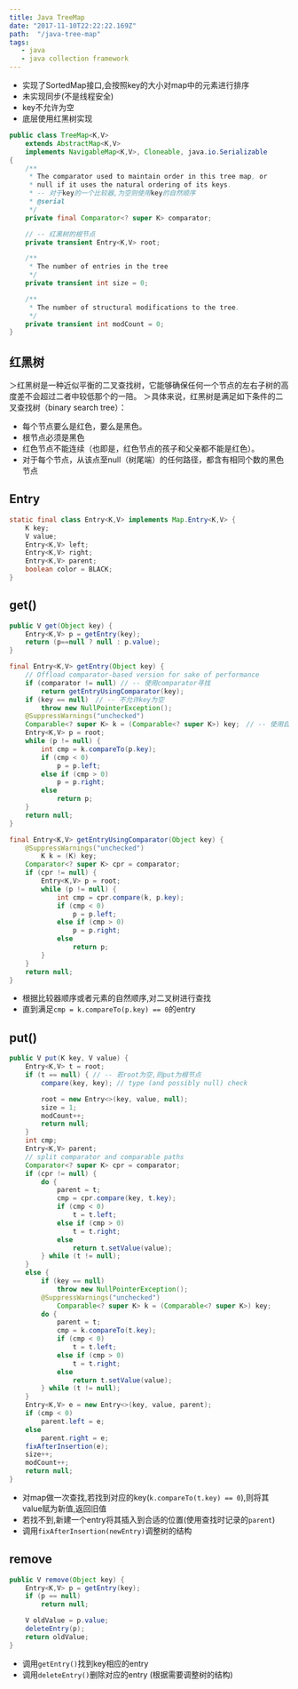```yaml
---
title: Java TreeMap
date: "2017-11-10T22:22:22.169Z"
path:  "/java-tree-map"
tags:
   - java
   - java collection framework
---
```


* 实现了SortedMap接口,会按照key的大小对map中的元素进行排序
* 未实现同步(不是线程安全)
* key不允许为空
* 底层使用红黑树实现


```java
public class TreeMap<K,V>
    extends AbstractMap<K,V>
    implements NavigableMap<K,V>, Cloneable, java.io.Serializable
{
    /**
     * The comparator used to maintain order in this tree map, or
     * null if it uses the natural ordering of its keys.
     * -- 对于key的一个比较器,为空则使用key的自然顺序
     * @serial
     */
    private final Comparator<? super K> comparator;

    // -- 红黑树的根节点
    private transient Entry<K,V> root;

    /**
     * The number of entries in the tree
     */
    private transient int size = 0;

    /**
     * The number of structural modifications to the tree.
     */
    private transient int modCount = 0;
}
```

## 红黑树
＞红黑树是一种近似平衡的二叉查找树，它能够确保任何一个节点的左右子树的高度差不会超过二者中较低那个的一陪。
＞具体来说，红黑树是满足如下条件的二叉查找树（binary search tree）：
  
* 每个节点要么是红色，要么是黑色。
* 根节点必须是黑色
* 红色节点不能连续（也即是，红色节点的孩子和父亲都不能是红色）。
* 对于每个节点，从该点至null（树尾端）的任何路径，都含有相同个数的黑色节点

## Entry
```java
static final class Entry<K,V> implements Map.Entry<K,V> {
    K key;
    V value;
    Entry<K,V> left;
    Entry<K,V> right;
    Entry<K,V> parent;
    boolean color = BLACK;
}
```

## get()
```java
public V get(Object key) {
    Entry<K,V> p = getEntry(key);
    return (p==null ? null : p.value);
}

final Entry<K,V> getEntry(Object key) {
    // Offload comparator-based version for sake of performance
    if (comparator != null) // -- 使用comparator寻找
        return getEntryUsingComparator(key);
    if (key == null)　// -- 不允许key为空
        throw new NullPointerException();
    @SuppressWarnings("unchecked")
    Comparable<? super K> k = (Comparable<? super K>) key;　// -- 使用自然顺序
    Entry<K,V> p = root;
    while (p != null) {
        int cmp = k.compareTo(p.key);
        if (cmp < 0)
            p = p.left;
        else if (cmp > 0)
            p = p.right;
        else
            return p;
    }
    return null;
}

final Entry<K,V> getEntryUsingComparator(Object key) {
    @SuppressWarnings("unchecked")
        K k = (K) key;
    Comparator<? super K> cpr = comparator;
    if (cpr != null) {
        Entry<K,V> p = root;
        while (p != null) {
            int cmp = cpr.compare(k, p.key);
            if (cmp < 0)
                p = p.left;
            else if (cmp > 0)
                p = p.right;
            else
                return p;
        }
    }
    return null;
}

```
* 根据比较器顺序或者元素的自然顺序,对二叉树进行查找
* 直到满足`cmp = k.compareTo(p.key) == 0`的entry


## put()
```java
public V put(K key, V value) {
    Entry<K,V> t = root;
    if (t == null) { // -- 若root为空,则put为根节点
        compare(key, key); // type (and possibly null) check

        root = new Entry<>(key, value, null);
        size = 1;
        modCount++;
        return null;
    }
    int cmp;
    Entry<K,V> parent;
    // split comparator and comparable paths
    Comparator<? super K> cpr = comparator;
    if (cpr != null) {
        do {
            parent = t;
            cmp = cpr.compare(key, t.key);
            if (cmp < 0)
                t = t.left;
            else if (cmp > 0)
                t = t.right;
            else
                return t.setValue(value);
        } while (t != null);
    }
    else {
        if (key == null)
            throw new NullPointerException();
        @SuppressWarnings("unchecked")
            Comparable<? super K> k = (Comparable<? super K>) key;
        do {
            parent = t;
            cmp = k.compareTo(t.key);
            if (cmp < 0)
                t = t.left;
            else if (cmp > 0)
                t = t.right;
            else
                return t.setValue(value);
        } while (t != null);
    }
    Entry<K,V> e = new Entry<>(key, value, parent);
    if (cmp < 0)
        parent.left = e;
    else
        parent.right = e;
    fixAfterInsertion(e);
    size++;
    modCount++;
    return null;
}
```
* 对map做一次查找,若找到对应的key(`k.compareTo(t.key) == 0`),则将其value赋为新值,返回旧值
* 若找不到,新建一个entry将其插入到合适的位置(使用查找时记录的`parent`)
* 调用`fixAfterInsertion(newEntry)`调整树的结构

## remove
```java
public V remove(Object key) {
    Entry<K,V> p = getEntry(key);
    if (p == null)
        return null;

    V oldValue = p.value;
    deleteEntry(p);
    return oldValue;
}
```
* 调用`getEntry()`找到key相应的entry
* 调用`deleteEntry()`删除对应的entry (根据需要调整树的结构)

